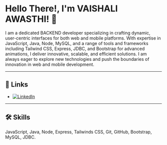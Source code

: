 # Hello There!, I'm VAISHALI AWASTHI! 👋

I am a dedicated BACKEND developer specializing in crafting dynamic, user-centric interfaces for both web and mobile platforms. With expertise in JavaScript, Java, Node, MySQL, and a range of tools and frameworks including Tailwind CSS, Express, JDBC, and Bootstrap for advanced animations, I deliver innovative, scalable, and efficient solutions. I am always eager to explore new technologies and push the boundaries of innovation in web and mobile development.

---

## 🔗 Links

- [![LinkedIn](https://img.shields.io/badge/LinkedIn-%230077B5.svg?style=for-the-badge&logo=linkedin&logoColor=white)]([your-linkedin-link](https://github.com/Vaishali-29))

---

## 🛠 Skills

JavaScript, Java, Node, Express, Tailwinds CSS, Git, GitHub, Bootstrap, MySQL, JDBC.


<!---
Vaishali-29/Vaishali-29 is a ✨ special ✨ repository because its `README.md` (this file) appears on your GitHub profile.
You can click the Preview link to take a look at your changes.
--->
